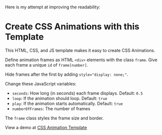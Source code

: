  Here is my attempt at improving the readability:

# Create CSS Animations with this Template

This HTML, CSS, and JS template makes it easy to create CSS Animations. 

Define animation frames as HTML `<div>` elements with the class `frame`. Give each frame a unique `id` of `frame[number]`.

Hide frames after the first by adding `style="display: none;"`.

Change these JavaScript variables:

- `seconds`: How long (in seconds) each frame displays. Default: `0.5`  
- `loop`: If the animation should loop. Default: `true`
- `play`: If the animation starts automatically. Default: `true`   
- `numberOfFrames`: The number of frames  
  
The `frame` class styles the frame size and border.

View a demo at [CSS Animation Template](https://vulcanwm.github.io/css-animation/)
